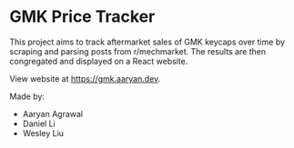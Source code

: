 # GMK Price Tracker

This project aims to track aftermarket sales of GMK keycaps over time by scraping and parsing posts from r/mechmarket. The results are then congregated and displayed on a React website.

View website at https://gmk.aaryan.dev.

Made by:
- Aaryan Agrawal
- Daniel Li
- Wesley Liu
